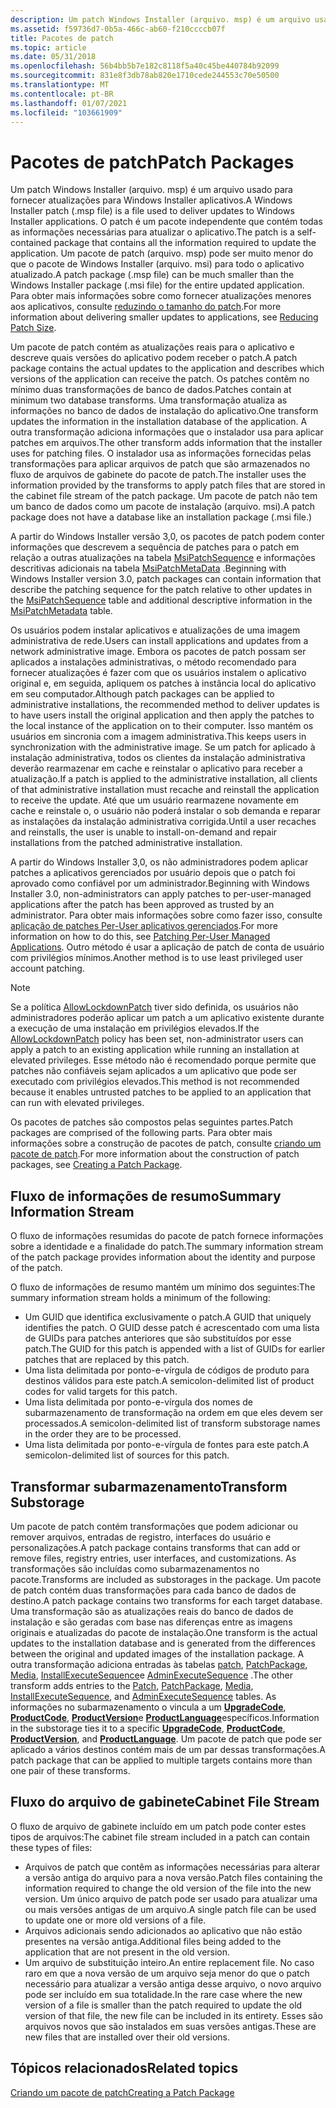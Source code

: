 ```yaml
---
description: Um patch Windows Installer (arquivo. msp) é um arquivo usado para fornecer atualizações para Windows Installer aplicativos.
ms.assetid: f59736d7-0b5a-466c-ab60-f210ccccb07f
title: Pacotes de patch
ms.topic: article
ms.date: 05/31/2018
ms.openlocfilehash: 56b4bb5b7e182c8118f5a40c45be440784b92099
ms.sourcegitcommit: 831e8f3db78ab820e1710cede244553c70e50500
ms.translationtype: MT
ms.contentlocale: pt-BR
ms.lasthandoff: 01/07/2021
ms.locfileid: "103661909"
---
```

# <a name="patch-packages"></a><span data-ttu-id="b1708-103">Pacotes de patch</span><span class="sxs-lookup"><span data-stu-id="b1708-103">Patch Packages</span></span>

<span data-ttu-id="b1708-104">Um patch Windows Installer (arquivo. msp) é um arquivo usado para fornecer atualizações para Windows Installer aplicativos.</span><span class="sxs-lookup"><span data-stu-id="b1708-104">A Windows Installer patch (.msp file) is a file used to deliver updates to Windows Installer applications.</span></span> <span data-ttu-id="b1708-105">O patch é um pacote independente que contém todas as informações necessárias para atualizar o aplicativo.</span><span class="sxs-lookup"><span data-stu-id="b1708-105">The patch is a self-contained package that contains all the information required to update the application.</span></span> <span data-ttu-id="b1708-106">Um pacote de patch (arquivo. msp) pode ser muito menor do que o pacote de Windows Installer (arquivo. msi) para todo o aplicativo atualizado.</span><span class="sxs-lookup"><span data-stu-id="b1708-106">A patch package (.msp file) can be much smaller than the Windows Installer package (.msi file) for the entire updated application.</span></span> <span data-ttu-id="b1708-107">Para obter mais informações sobre como fornecer atualizações menores aos aplicativos, consulte [reduzindo o tamanho do patch](reducing-patch-size.md).</span><span class="sxs-lookup"><span data-stu-id="b1708-107">For more information about delivering smaller updates to applications, see [Reducing Patch Size](reducing-patch-size.md).</span></span>

<span data-ttu-id="b1708-108">Um pacote de patch contém as atualizações reais para o aplicativo e descreve quais versões do aplicativo podem receber o patch.</span><span class="sxs-lookup"><span data-stu-id="b1708-108">A patch package contains the actual updates to the application and describes which versions of the application can receive the patch.</span></span> <span data-ttu-id="b1708-109">Os patches contêm no mínimo duas transformações de banco de dados.</span><span class="sxs-lookup"><span data-stu-id="b1708-109">Patches contain at minimum two database transforms.</span></span> <span data-ttu-id="b1708-110">Uma transformação atualiza as informações no banco de dados de instalação do aplicativo.</span><span class="sxs-lookup"><span data-stu-id="b1708-110">One transform updates the information in the installation database of the application.</span></span> <span data-ttu-id="b1708-111">A outra transformação adiciona informações que o instalador usa para aplicar patches em arquivos.</span><span class="sxs-lookup"><span data-stu-id="b1708-111">The other transform adds information that the installer uses for patching files.</span></span> <span data-ttu-id="b1708-112">O instalador usa as informações fornecidas pelas transformações para aplicar arquivos de patch que são armazenados no fluxo de arquivos de gabinete do pacote de patch.</span><span class="sxs-lookup"><span data-stu-id="b1708-112">The installer uses the information provided by the transforms to apply patch files that are stored in the cabinet file stream of the patch package.</span></span> <span data-ttu-id="b1708-113">Um pacote de patch não tem um banco de dados como um pacote de instalação (arquivo. msi).</span><span class="sxs-lookup"><span data-stu-id="b1708-113">A patch package does not have a database like an installation package (.msi file.)</span></span>

<span data-ttu-id="b1708-114">A partir do Windows Installer versão 3,0, os pacotes de patch podem conter informações que descrevem a sequência de patches para o patch em relação a outras atualizações na tabela [MsiPatchSequence](msipatchsequence-table.md) e informações descritivas adicionais na tabela [MsiPatchMetaData](msipatchmetadata-table.md) .</span><span class="sxs-lookup"><span data-stu-id="b1708-114">Beginning with Windows Installer version 3.0, patch packages can contain information that describe the patching sequence for the patch relative to other updates in the [MsiPatchSequence](msipatchsequence-table.md) table and additional descriptive information in the [MsiPatchMetadata](msipatchmetadata-table.md) table.</span></span>

<span data-ttu-id="b1708-115">Os usuários podem instalar aplicativos e atualizações de uma imagem administrativa de rede.</span><span class="sxs-lookup"><span data-stu-id="b1708-115">Users can install applications and updates from a network administrative image.</span></span> <span data-ttu-id="b1708-116">Embora os pacotes de patch possam ser aplicados a instalações administrativas, o método recomendado para fornecer atualizações é fazer com que os usuários instalem o aplicativo original e, em seguida, apliquem os patches à instância local do aplicativo em seu computador.</span><span class="sxs-lookup"><span data-stu-id="b1708-116">Although patch packages can be applied to administrative installations, the recommended method to deliver updates is to have users install the original application and then apply the patches to the local instance of the application on to their computer.</span></span> <span data-ttu-id="b1708-117">Isso mantém os usuários em sincronia com a imagem administrativa.</span><span class="sxs-lookup"><span data-stu-id="b1708-117">This keeps users in synchronization with the administrative image.</span></span> <span data-ttu-id="b1708-118">Se um patch for aplicado à instalação administrativa, todos os clientes da instalação administrativa deverão rearmazenar em cache e reinstalar o aplicativo para receber a atualização.</span><span class="sxs-lookup"><span data-stu-id="b1708-118">If a patch is applied to the administrative installation, all clients of that administrative installation must recache and reinstall the application to receive the update.</span></span> <span data-ttu-id="b1708-119">Até que um usuário rearmazene novamente em cache e reinstale o, o usuário não poderá instalar o sob demanda e reparar as instalações da instalação administrativa corrigida.</span><span class="sxs-lookup"><span data-stu-id="b1708-119">Until a user recaches and reinstalls, the user is unable to install-on-demand and repair installations from the patched administrative installation.</span></span>

<span data-ttu-id="b1708-120">A partir do Windows Installer 3,0, os não administradores podem aplicar patches a aplicativos gerenciados por usuário depois que o patch foi aprovado como confiável por um administrador.</span><span class="sxs-lookup"><span data-stu-id="b1708-120">Beginning with Windows Installer 3.0, non-administrators can apply patches to per-user-managed applications after the patch has been approved as trusted by an administrator.</span></span> <span data-ttu-id="b1708-121">Para obter mais informações sobre como fazer isso, consulte [aplicação de patches Per-User aplicativos gerenciados](patching-per-user-managed-applications.md).</span><span class="sxs-lookup"><span data-stu-id="b1708-121">For more information on how to do this, see [Patching Per-User Managed Applications](patching-per-user-managed-applications.md).</span></span> <span data-ttu-id="b1708-122">Outro método é usar a aplicação de patch de conta de usuário com privilégios mínimos.</span><span class="sxs-lookup"><span data-stu-id="b1708-122">Another method is to use least privileged user account patching.</span></span>

> [!Note]  
> <span data-ttu-id="b1708-123">Se a política [AllowLockdownPatch](allowlockdownpatch.md) tiver sido definida, os usuários não administradores poderão aplicar um patch a um aplicativo existente durante a execução de uma instalação em privilégios elevados.</span><span class="sxs-lookup"><span data-stu-id="b1708-123">If the [AllowLockdownPatch](allowlockdownpatch.md) policy has been set, non-administrator users can apply a patch to an existing application while running an installation at elevated privileges.</span></span> <span data-ttu-id="b1708-124">Esse método não é recomendado porque permite que patches não confiáveis sejam aplicados a um aplicativo que pode ser executado com privilégios elevados.</span><span class="sxs-lookup"><span data-stu-id="b1708-124">This method is not recommended because it enables untrusted patches to be applied to an application that can run with elevated privileges.</span></span>

 

<span data-ttu-id="b1708-125">Os pacotes de patches são compostos pelas seguintes partes.</span><span class="sxs-lookup"><span data-stu-id="b1708-125">Patch packages are comprised of the following parts.</span></span> <span data-ttu-id="b1708-126">Para obter mais informações sobre a construção de pacotes de patch, consulte [criando um pacote de patch](creating-a-patch-package.md).</span><span class="sxs-lookup"><span data-stu-id="b1708-126">For more information about the construction of patch packages, see [Creating a Patch Package](creating-a-patch-package.md).</span></span>

## <a name="summary-information-stream"></a><span data-ttu-id="b1708-127">Fluxo de informações de resumo</span><span class="sxs-lookup"><span data-stu-id="b1708-127">Summary Information Stream</span></span>

<span data-ttu-id="b1708-128">O fluxo de informações resumidas do pacote de patch fornece informações sobre a identidade e a finalidade do patch.</span><span class="sxs-lookup"><span data-stu-id="b1708-128">The summary information stream of the patch package provides information about the identity and purpose of the patch.</span></span>

<span data-ttu-id="b1708-129">O fluxo de informações de resumo mantém um mínimo dos seguintes:</span><span class="sxs-lookup"><span data-stu-id="b1708-129">The summary information stream holds a minimum of the following:</span></span>

-   <span data-ttu-id="b1708-130">Um GUID que identifica exclusivamente o patch.</span><span class="sxs-lookup"><span data-stu-id="b1708-130">A GUID that uniquely identifies the patch.</span></span> <span data-ttu-id="b1708-131">O GUID desse patch é acrescentado com uma lista de GUIDs para patches anteriores que são substituídos por esse patch.</span><span class="sxs-lookup"><span data-stu-id="b1708-131">The GUID for this patch is appended with a list of GUIDs for earlier patches that are replaced by this patch.</span></span>
-   <span data-ttu-id="b1708-132">Uma lista delimitada por ponto-e-vírgula de códigos de produto para destinos válidos para este patch.</span><span class="sxs-lookup"><span data-stu-id="b1708-132">A semicolon-delimited list of product codes for valid targets for this patch.</span></span>
-   <span data-ttu-id="b1708-133">Uma lista delimitada por ponto-e-vírgula dos nomes de subarmazenamento de transformação na ordem em que eles devem ser processados.</span><span class="sxs-lookup"><span data-stu-id="b1708-133">A semicolon-delimited list of transform substorage names in the order they are to be processed.</span></span>
-   <span data-ttu-id="b1708-134">Uma lista delimitada por ponto-e-vírgula de fontes para este patch.</span><span class="sxs-lookup"><span data-stu-id="b1708-134">A semicolon-delimited list of sources for this patch.</span></span>

## <a name="transform-substorage"></a><span data-ttu-id="b1708-135">Transformar subarmazenamento</span><span class="sxs-lookup"><span data-stu-id="b1708-135">Transform Substorage</span></span>

<span data-ttu-id="b1708-136">Um pacote de patch contém transformações que podem adicionar ou remover arquivos, entradas de registro, interfaces do usuário e personalizações.</span><span class="sxs-lookup"><span data-stu-id="b1708-136">A patch package contains transforms that can add or remove files, registry entries, user interfaces, and customizations.</span></span> <span data-ttu-id="b1708-137">As transformações são incluídas como subarmazenamentos no pacote.</span><span class="sxs-lookup"><span data-stu-id="b1708-137">Transforms are included as substorages in the package.</span></span> <span data-ttu-id="b1708-138">Um pacote de patch contém duas transformações para cada banco de dados de destino.</span><span class="sxs-lookup"><span data-stu-id="b1708-138">A patch package contains two transforms for each target database.</span></span> <span data-ttu-id="b1708-139">Uma transformação são as atualizações reais do banco de dados de instalação e são geradas com base nas diferenças entre as imagens originais e atualizadas do pacote de instalação.</span><span class="sxs-lookup"><span data-stu-id="b1708-139">One transform is the actual updates to the installation database and is generated from the differences between the original and updated images of the installation package.</span></span> <span data-ttu-id="b1708-140">A outra transformação adiciona entradas às tabelas [patch](patch-table.md), [PatchPackage](patchpackage-table.md), [Media](media-table.md), [InstallExecuteSequence](installexecutesequence-table.md)e [AdminExecuteSequence](adminexecutesequence-table.md) .</span><span class="sxs-lookup"><span data-stu-id="b1708-140">The other transform adds entries to the [Patch](patch-table.md), [PatchPackage](patchpackage-table.md), [Media](media-table.md), [InstallExecuteSequence](installexecutesequence-table.md), and [AdminExecuteSequence](adminexecutesequence-table.md) tables.</span></span> <span data-ttu-id="b1708-141">As informações no subarmazenamento o vincula a um [**UpgradeCode**](upgradecode.md), [**ProductCode**](productcode.md), [**ProductVersion**](productversion.md)e [**ProductLanguage**](productlanguage.md)específicos.</span><span class="sxs-lookup"><span data-stu-id="b1708-141">Information in the substorage ties it to a specific [**UpgradeCode**](upgradecode.md), [**ProductCode**](productcode.md), [**ProductVersion**](productversion.md), and [**ProductLanguage**](productlanguage.md).</span></span> <span data-ttu-id="b1708-142">Um pacote de patch que pode ser aplicado a vários destinos contém mais de um par dessas transformações.</span><span class="sxs-lookup"><span data-stu-id="b1708-142">A patch package that can be applied to multiple targets contains more than one pair of these transforms.</span></span>

## <a name="cabinet-file-stream"></a><span data-ttu-id="b1708-143">Fluxo do arquivo de gabinete</span><span class="sxs-lookup"><span data-stu-id="b1708-143">Cabinet File Stream</span></span>

<span data-ttu-id="b1708-144">O fluxo de arquivo de gabinete incluído em um patch pode conter estes tipos de arquivos:</span><span class="sxs-lookup"><span data-stu-id="b1708-144">The cabinet file stream included in a patch can contain these types of files:</span></span>

-   <span data-ttu-id="b1708-145">Arquivos de patch que contêm as informações necessárias para alterar a versão antiga do arquivo para a nova versão.</span><span class="sxs-lookup"><span data-stu-id="b1708-145">Patch files containing the information required to change the old version of the file into the new version.</span></span> <span data-ttu-id="b1708-146">Um único arquivo de patch pode ser usado para atualizar uma ou mais versões antigas de um arquivo.</span><span class="sxs-lookup"><span data-stu-id="b1708-146">A single patch file can be used to update one or more old versions of a file.</span></span>
-   <span data-ttu-id="b1708-147">Arquivos adicionais sendo adicionados ao aplicativo que não estão presentes na versão antiga.</span><span class="sxs-lookup"><span data-stu-id="b1708-147">Additional files being added to the application that are not present in the old version.</span></span>
-   <span data-ttu-id="b1708-148">Um arquivo de substituição inteiro.</span><span class="sxs-lookup"><span data-stu-id="b1708-148">An entire replacement file.</span></span> <span data-ttu-id="b1708-149">No caso raro em que a nova versão de um arquivo seja menor do que o patch necessário para atualizar a versão antiga desse arquivo, o novo arquivo pode ser incluído em sua totalidade.</span><span class="sxs-lookup"><span data-stu-id="b1708-149">In the rare case where the new version of a file is smaller than the patch required to update the old version of that file, the new file can be included in its entirety.</span></span> <span data-ttu-id="b1708-150">Esses são arquivos novos que são instalados em suas versões antigas.</span><span class="sxs-lookup"><span data-stu-id="b1708-150">These are new files that are installed over their old versions.</span></span>

## <a name="related-topics"></a><span data-ttu-id="b1708-151">Tópicos relacionados</span><span class="sxs-lookup"><span data-stu-id="b1708-151">Related topics</span></span>

<dl> <dt>

[<span data-ttu-id="b1708-152">Criando um pacote de patch</span><span class="sxs-lookup"><span data-stu-id="b1708-152">Creating a Patch Package</span></span>](creating-a-patch-package.md)
</dt> </dl>

 

 




